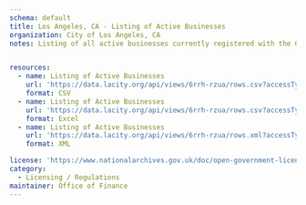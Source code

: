 ```yaml
---
schema: default
title: Los Angeles, CA - Listing of Active Businesses
organization: City of Los Angeles, CA
notes: Listing of all active businesses currently registered with the Office of Finance. An "active" business is defined as a registered business whose owner has not notified the Office of Finance of a cease of business operations. Updated monthly.


resources:
  - name: Listing of Active Businesses
    url: 'https://data.lacity.org/api/views/6rrh-rzua/rows.csv?accessType=DOWNLOAD'
    format: CSV
  - name: Listing of Active Businesses
    url: 'https://data.lacity.org/api/views/6rrh-rzua/rows.csv?accessType=DOWNLOAD&bom=true&format=true'
    format: Excel
  - name: Listing of Active Businesses
    url: 'https://data.lacity.org/api/views/6rrh-rzua/rows.xml?accessType=DOWNLOAD'
    format: XML

license: 'https://www.nationalarchives.gov.uk/doc/open-government-licence/version/3/'
category:
  - Licensing / Regulations
maintainer: Office of Finance
---
```

